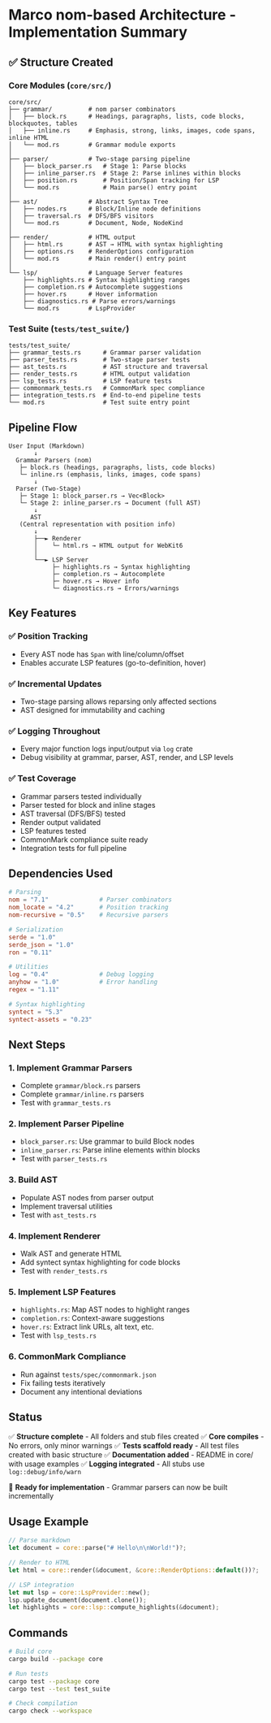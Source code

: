 # Marco nom-based Architecture - Implementation Summary

## ✅ Structure Created

### Core Modules (`core/src/`)

```
core/src/
├── grammar/          # nom parser combinators
│   ├── block.rs      # Headings, paragraphs, lists, code blocks, blockquotes, tables
│   ├── inline.rs     # Emphasis, strong, links, images, code spans, inline HTML
│   └── mod.rs        # Grammar module exports
│
├── parser/           # Two-stage parsing pipeline
│   ├── block_parser.rs   # Stage 1: Parse blocks
│   ├── inline_parser.rs  # Stage 2: Parse inlines within blocks
│   ├── position.rs       # Position/Span tracking for LSP
│   └── mod.rs            # Main parse() entry point
│
├── ast/              # Abstract Syntax Tree
│   ├── nodes.rs      # Block/Inline node definitions
│   ├── traversal.rs  # DFS/BFS visitors
│   └── mod.rs        # Document, Node, NodeKind
│
├── render/           # HTML output
│   ├── html.rs       # AST → HTML with syntax highlighting
│   ├── options.rs    # RenderOptions configuration
│   └── mod.rs        # Main render() entry point
│
└── lsp/              # Language Server features
    ├── highlights.rs # Syntax highlighting ranges
    ├── completion.rs # Autocomplete suggestions
    ├── hover.rs      # Hover information
    ├── diagnostics.rs # Parse errors/warnings
    └── mod.rs        # LspProvider

```

### Test Suite (`tests/test_suite/`)

```
tests/test_suite/
├── grammar_tests.rs      # Grammar parser validation
├── parser_tests.rs       # Two-stage parser tests
├── ast_tests.rs          # AST structure and traversal
├── render_tests.rs       # HTML output validation
├── lsp_tests.rs          # LSP feature tests
├── commonmark_tests.rs   # CommonMark spec compliance
├── integration_tests.rs  # End-to-end pipeline tests
└── mod.rs                # Test suite entry point
```

## Pipeline Flow

```
User Input (Markdown)
       ↓
  Grammar Parsers (nom)
   ├─ block.rs (headings, paragraphs, lists, code blocks)
   └─ inline.rs (emphasis, links, images, code spans)
       ↓
  Parser (Two-Stage)
   ├─ Stage 1: block_parser.rs → Vec<Block>
   └─ Stage 2: inline_parser.rs → Document (full AST)
       ↓
      AST
   (Central representation with position info)
       ↓
       ├──► Renderer
       │    └─ html.rs → HTML output for WebKit6
       │
       └──► LSP Server
            ├─ highlights.rs → Syntax highlighting
            ├─ completion.rs → Autocomplete
            ├─ hover.rs → Hover info
            └─ diagnostics.rs → Errors/warnings
```

## Key Features

### ✅ Position Tracking
- Every AST node has `Span` with line/column/offset
- Enables accurate LSP features (go-to-definition, hover)

### ✅ Incremental Updates
- Two-stage parsing allows reparsing only affected sections
- AST designed for immutability and caching

### ✅ Logging Throughout
- Every major function logs input/output via `log` crate
- Debug visibility at grammar, parser, AST, render, and LSP levels

### ✅ Test Coverage
- Grammar parsers tested individually
- Parser tested for block and inline stages
- AST traversal (DFS/BFS) tested
- Render output validated
- LSP features tested
- CommonMark compliance suite ready
- Integration tests for full pipeline

## Dependencies Used

```toml
# Parsing
nom = "7.1"              # Parser combinators
nom_locate = "4.2"       # Position tracking
nom-recursive = "0.5"    # Recursive parsers

# Serialization
serde = "1.0"
serde_json = "1.0"
ron = "0.11"

# Utilities
log = "0.4"              # Debug logging
anyhow = "1.0"           # Error handling
regex = "1.11"

# Syntax highlighting
syntect = "5.3"
syntect-assets = "0.23"
```

## Next Steps

### 1. Implement Grammar Parsers
- Complete `grammar/block.rs` parsers
- Complete `grammar/inline.rs` parsers
- Test with `grammar_tests.rs`

### 2. Implement Parser Pipeline
- `block_parser.rs`: Use grammar to build Block nodes
- `inline_parser.rs`: Parse inline elements within blocks
- Test with `parser_tests.rs`

### 3. Build AST
- Populate AST nodes from parser output
- Implement traversal utilities
- Test with `ast_tests.rs`

### 4. Implement Renderer
- Walk AST and generate HTML
- Add syntect syntax highlighting for code blocks
- Test with `render_tests.rs`

### 5. Implement LSP Features
- `highlights.rs`: Map AST nodes to highlight ranges
- `completion.rs`: Context-aware suggestions
- `hover.rs`: Extract link URLs, alt text, etc.
- Test with `lsp_tests.rs`

### 6. CommonMark Compliance
- Run against `tests/spec/commonmark.json`
- Fix failing tests iteratively
- Document any intentional deviations

## Status

✅ **Structure complete** - All folders and stub files created
✅ **Core compiles** - No errors, only minor warnings
✅ **Tests scaffold ready** - All test files created with basic structure
✅ **Documentation added** - README in core/ with usage examples
✅ **Logging integrated** - All stubs use `log::debug/info/warn`

🔨 **Ready for implementation** - Grammar parsers can now be built incrementally

## Usage Example

```rust
// Parse markdown
let document = core::parse("# Hello\n\nWorld!")?;

// Render to HTML
let html = core::render(&document, &core::RenderOptions::default())?;

// LSP integration
let mut lsp = core::LspProvider::new();
lsp.update_document(document.clone());
let highlights = core::lsp::compute_highlights(&document);
```

## Commands

```bash
# Build core
cargo build --package core

# Run tests
cargo test --package core
cargo test --test test_suite

# Check compilation
cargo check --workspace
```

